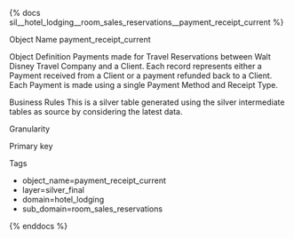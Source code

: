 {% docs sil__hotel_lodging__room_sales_reservations__payment_receipt_current %}

Object Name
payment_receipt_current

Object Definition
Payments made for Travel Reservations between Walt Disney Travel Company and a Client. Each record represents either a Payment received from a Client or a payment refunded back to a Client. Each Payment is made using a single Payment Method and Receipt Type.

Business Rules
This is a silver table generated using the silver intermediate tables as source by considering the latest data.

Granularity

Primary key

Tags
- object_name=payment_receipt_current
- layer=silver_final
- domain=hotel_lodging
- sub_domain=room_sales_reservations

{% enddocs %}